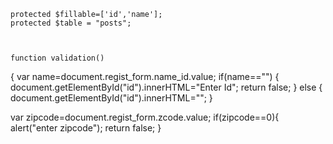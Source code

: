 
    protected $fillable=['id','name'];
    protected $table = "posts";
    
    
    
    function validation()
{
var name=document.regist_form.name_id.value;
if(name=="")
{
document.getElementById("id").innerHTML="Enter Id";
return false;
}
else
{
document.getElementById("id").innerHTML="";
}



var zipcode=document.regist_form.zcode.value;
if(zipcode==0){
alert("enter zipcode");
return false;
}
